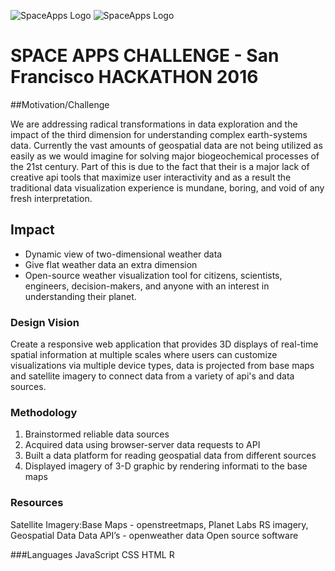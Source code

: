 ![SpaceApps Logo](https://github.com/colleenboodleman/spaceappsf_hackathon2016/blob/master/SpaceApps_logo-circle-white230.png)
![SpaceApps Logo](https://github.com/colleenboodleman/spaceappsf_hackathon2016/blob/master/SF-SpaceApps-2016-logo.png)
# SPACE APPS CHALLENGE - San Francisco HACKATHON 2016

##Motivation/Challenge 

We are addressing radical transformations in data exploration and the impact of the third dimension for understanding complex earth-systems data. Currently the vast amounts of geospatial data are not being utilized as easily as we would imagine for solving major biogeochemical processes of the 21st century. Part of this is due to the fact that their is a major lack of creative api tools that maximize user interactivity and as a result the traditional data visualization experience is mundane, boring, and void of any fresh interpretation.

## Impact 

* Dynamic view of two-dimensional weather data
* Give flat weather data an extra dimension
* Open-source weather visualization tool for citizens, scientists, engineers, decision-makers, and anyone with an interest in understanding their planet. 

### Design Vision

Create a responsive web application that provides 3D displays of real-time spatial information at multiple scales where users can customize visualizations via multiple device types, data is projected from base maps and satellite imagery to connect data from a variety of api's and data sources.

### Methodology
1. Brainstormed reliable data sources
2. Acquired data using browser-server data requests to API
3. Built a data platform for reading geospatial data from different sources
4. Displayed imagery of 3-D graphic by rendering informati to the base maps	


### Resources
Satellite Imagery:Base Maps - openstreetmaps, Planet Labs RS imagery,
Geospatial Data Data API’s - openweather data
 Open source software

###Languages
JavaScript
CSS
HTML
R
